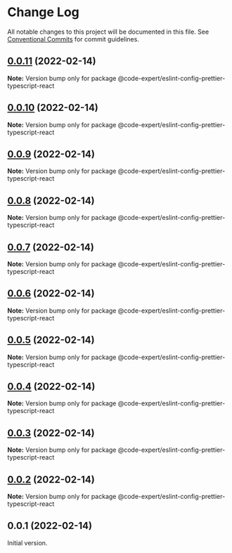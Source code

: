 # Change Log

All notable changes to this project will be documented in this file.
See [Conventional Commits](https://conventionalcommits.org) for commit guidelines.

## [0.0.11](https://github.com/CodeExpertETH/configs/compare/@code-expert/eslint-config-prettier-typescript-react@0.0.10...@code-expert/eslint-config-prettier-typescript-react@0.0.11) (2022-02-14)

**Note:** Version bump only for package @code-expert/eslint-config-prettier-typescript-react





## [0.0.10](https://github.com/CodeExpertETH/configs/compare/@code-expert/eslint-config-prettier-typescript-react@0.0.9...@code-expert/eslint-config-prettier-typescript-react@0.0.10) (2022-02-14)

**Note:** Version bump only for package @code-expert/eslint-config-prettier-typescript-react





## [0.0.9](https://github.com/CodeExpertETH/configs/compare/@code-expert/eslint-config-prettier-typescript-react@0.0.8...@code-expert/eslint-config-prettier-typescript-react@0.0.9) (2022-02-14)

**Note:** Version bump only for package @code-expert/eslint-config-prettier-typescript-react





## [0.0.8](https://github.com/CodeExpertETH/configs/compare/@code-expert/eslint-config-prettier-typescript-react@0.0.7...@code-expert/eslint-config-prettier-typescript-react@0.0.8) (2022-02-14)

**Note:** Version bump only for package @code-expert/eslint-config-prettier-typescript-react





## [0.0.7](https://github.com/CodeExpertETH/configs/compare/@code-expert/eslint-config-prettier-typescript-react@0.0.6...@code-expert/eslint-config-prettier-typescript-react@0.0.7) (2022-02-14)

**Note:** Version bump only for package @code-expert/eslint-config-prettier-typescript-react





## [0.0.6](https://github.com/CodeExpertETH/configs/compare/@code-expert/eslint-config-prettier-typescript-react@0.0.5...@code-expert/eslint-config-prettier-typescript-react@0.0.6) (2022-02-14)

**Note:** Version bump only for package @code-expert/eslint-config-prettier-typescript-react





## [0.0.5](https://github.com/CodeExpertETH/configs/compare/@code-expert/eslint-config-prettier-typescript-react@0.0.4...@code-expert/eslint-config-prettier-typescript-react@0.0.5) (2022-02-14)

**Note:** Version bump only for package @code-expert/eslint-config-prettier-typescript-react





## [0.0.4](https://github.com/CodeExpertETH/configs/compare/@code-expert/eslint-config-prettier-typescript-react@0.0.3...@code-expert/eslint-config-prettier-typescript-react@0.0.4) (2022-02-14)

**Note:** Version bump only for package @code-expert/eslint-config-prettier-typescript-react





## [0.0.3](https://github.com/CodeExpertETH/configs/compare/@code-expert/eslint-config-prettier-typescript-react@0.0.2...@code-expert/eslint-config-prettier-typescript-react@0.0.3) (2022-02-14)

**Note:** Version bump only for package @code-expert/eslint-config-prettier-typescript-react





## [0.0.2](https://github.com/CodeExpertETH/configs/compare/@code-expert/eslint-config-prettier-typescript-react@0.2.1...@code-expert/eslint-config-prettier-typescript-react@0.0.2) (2022-02-14)

**Note:** Version bump only for package @code-expert/eslint-config-prettier-typescript-react





## 0.0.1 (2022-02-14)

Initial version.
